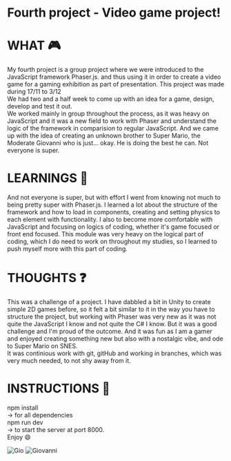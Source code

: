 # Fourth project - Video game project! <br>
# WHAT 🎮 <br>
My fourth project is a group project where we were introduced to the JavaScript framework Phaser.js. and thus using it in order to create a video game for a gaming exhibition as part of presentation. This project was made during 17/11 to 3/12 <br>
We had two and a half week to come up with an idea for a game, design, develop and test it out. <br>
We worked mainly in group throughout the process, as it was heavy on JavaScript and it was a new field to work with Phaser and understand the logic of the framework in comparision to regular JavaScript. And we came up with the idea of creating an unknown brother to Super Mario, the Moderate Giovanni who is just... okay. He is doing the best he can. Not everyone is super. <br>
# LEARNINGS 🍄 <br>
And not everyone is super, but with effort I went from knowing not much to being pretty super with Phaser.js. I learned a lot about the structure of the framework and how to load in components, creating and setting physics to each element with functionality. I also to become more comfortable with JavaScript and focusing on logics of coding, whether it's game focused or front end focused. This module was very heavy on the logical part of coding, which I do need to work on throughout my studies, so I learned to push myself more with this part of coding. <br>

# THOUGHTS ❓ <br>
This was a challenge of a project. I have dabbled a bit in Unity to create simple 2D games before, so it felt a bit similar to it in the way you have to structure the project, but working with Phaser was very new as it was not quite the JavaScript I know and not quite the C# I know. But it was a good challenge and I'm proud of the outcome. And it was fun as I am a gamer and enjoyed creating something new but also with a nostalgic vibe, and ode to Super Mario on SNES. <br>
It was continious work with git, gitHub and working in branches, which was very much needed, to not shy away from it. <br>
# INSTRUCTIONS 🍄 <br>
npm install <br>
-> for all dependencies <br>
npm run dev <br>
-> to start the server at port 8000. <br>
Enjoy 😄

![Gio](https://user-images.githubusercontent.com/90833604/167099414-64887a45-eeea-454e-b4ee-4b824fff5aa4.png)
![Giovanni](https://user-images.githubusercontent.com/90833604/167099427-020105fa-7dc5-4a66-83cd-01480e4ea3aa.png)
